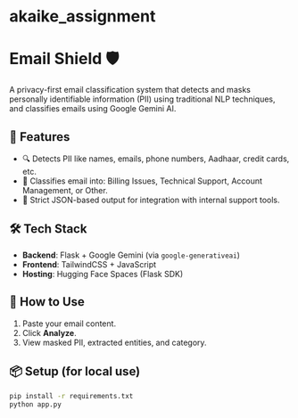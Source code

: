 # akaike_assignment
# Email Shield 🛡️

A privacy-first email classification system that detects and masks personally identifiable information (PII) using traditional NLP techniques, and classifies emails using Google Gemini AI.

## 🚀 Features
- 🔍 Detects PII like names, emails, phone numbers, Aadhaar, credit cards, etc.
- 🧠 Classifies email into: Billing Issues, Technical Support, Account Management, or Other.
- 🎯 Strict JSON-based output for integration with internal support tools.

## 🛠️ Tech Stack
- **Backend**: Flask + Google Gemini (via `google-generativeai`)
- **Frontend**: TailwindCSS + JavaScript
- **Hosting**: Hugging Face Spaces (Flask SDK)

## 🧪 How to Use
1. Paste your email content.
2. Click **Analyze**.
3. View masked PII, extracted entities, and category.

## 📦 Setup (for local use)
```bash
pip install -r requirements.txt
python app.py
